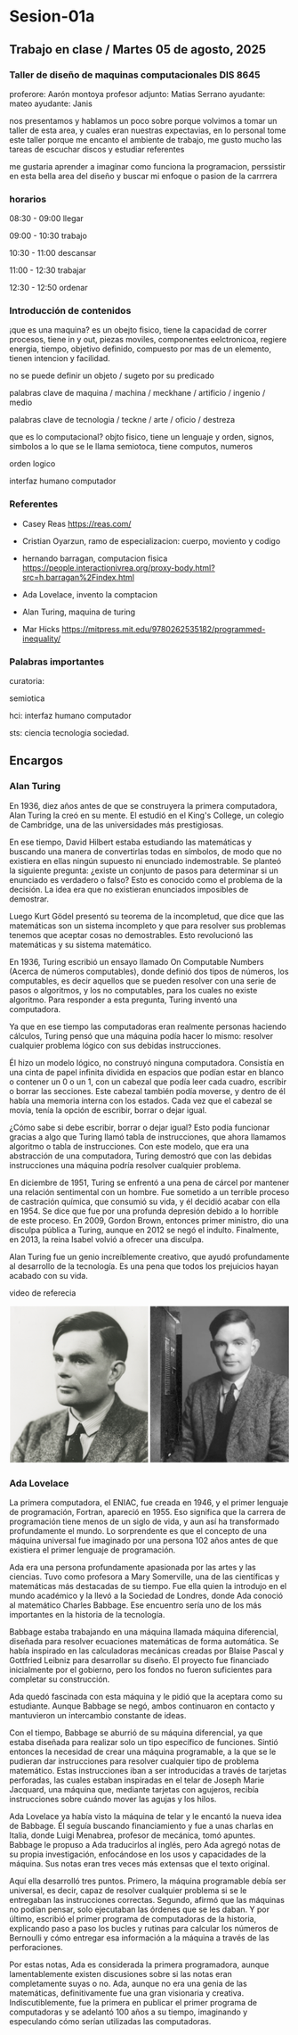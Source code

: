 # Sesion-01a

## Trabajo en clase / Martes 05 de agosto, 2025

### Taller de diseño de maquinas computacionales DIS 8645

proferore: Aarón montoya
profesor adjunto: Matias Serrano
ayudante: mateo
ayudante: Janis

nos presentamos y hablamos un poco sobre porque volvimos a tomar un taller de esta area, y cuales eran nuestras expectavias, en lo personal tome este taller porque me encanto el ambiente de trabajo, me gusto mucho las tareas de escuchar discos y estudiar referentes

me gustaria aprender a imaginar como funciona la programacion, perssistir en esta bella area del diseño y buscar mi enfoque o pasion de la carrrera

### horarios

08:30 - 09:00 llegar

09:00 - 10:30 trabajo

10:30 - 11:00 descansar

11:00 - 12:30 trabajar

12:30 - 12:50 ordenar

### Introducción de contenidos  

¡que es una maquina? es un obejto fisico, tiene la capacidad de correr procesos, tiene in y out, piezas moviles, componentes eelctronicoa, regiere energia, tiempo, objetivo definido, compuesto por mas de un elemento, tienen intencion y facilidad.

no se puede definir un objeto / sugeto por su predicado

palabras clave de maquina / machina / meckhane / artificio / ingenio / medio 

palabras clave de tecnologia / teckne / arte / oficio / destreza

que es lo computacional? objto fisico, tiene un lenguaje y orden, signos, simbolos a lo que se le llama semiotoca,  tiene computos, numeros

orden logico

interfaz humano computador

### Referentes

- Casey Reas <https://reas.com/>

- Cristian Oyarzun, ramo de especializacion: cuerpo, moviento y codigo

- hernando barragan, computacion fisica <https://people.interactionivrea.org/proxy-body.html?src=h.barragan%2Findex.html>

- Ada Lovelace, invento la comptacion

- Alan Turing, maquina de turing

- Mar Hicks <https://mitpress.mit.edu/9780262535182/programmed-inequality/>

### Palabras importantes

curatoria: 

semiotica

hci: interfaz humano computador

sts: ciencia tecnologia sociedad.



## Encargos

###  Alan Turing

En 1936, diez años antes de que se construyera la primera computadora, Alan Turing la creó en su mente. El estudió en el King's College, un colegio de Cambridge, una de las universidades más prestigiosas.

En ese tiempo, David Hilbert estaba estudiando las matemáticas y buscando una manera de convertirlas todas en símbolos, de modo que no existiera en ellas ningún supuesto ni enunciado indemostrable. Se planteó la siguiente pregunta: ¿existe un conjunto de pasos para determinar si un enunciado es verdadero o falso? Esto es conocido como el problema de la decisión. La idea era que no existieran enunciados imposibles de demostrar.

Luego Kurt Gödel presentó su teorema de la incompletud, que dice que las matemáticas son un sistema incompleto y que para resolver sus problemas tenemos que aceptar cosas no demostrables. Esto revolucionó las matemáticas y su sistema matemático.

En 1936, Turing escribió un ensayo llamado On Computable Numbers (Acerca de números computables), donde definió dos tipos de números, los computables, es decir aquellos que se pueden resolver con una serie de pasos o algoritmos, y los no computables, para los cuales no existe algoritmo. Para responder a esta pregunta, Turing inventó una computadora.

Ya que en ese tiempo las computadoras eran realmente personas haciendo cálculos, Turing pensó que una máquina podía hacer lo mismo: resolver cualquier problema lógico con sus debidas instrucciones.

Él hizo un modelo lógico, no construyó ninguna computadora. Consistía en una cinta de papel infinita dividida en espacios que podían estar en blanco o contener un 0 o un 1, con un cabezal que podía leer cada cuadro, escribir o borrar las secciones. Este cabezal también podía moverse, y dentro de él había una memoria interna con los estados. Cada vez que el cabezal se movía, tenía la opción de escribir, borrar o dejar igual.

¿Cómo sabe si debe escribir, borrar o dejar igual? Esto podía funcionar gracias a algo que Turing llamó tabla de instrucciones, que ahora llamamos algoritmo o tabla de instrucciones. Con este modelo, que era una abstracción de una computadora, Turing demostró que con las debidas instrucciones una máquina podría resolver cualquier problema.

En diciembre de 1951, Turing se enfrentó a una pena de cárcel por mantener una relación sentimental con un hombre. Fue sometido a un terrible proceso de castración química, que consumió su vida, y él decidió acabar con ella en 1954. Se dice que fue por una profunda depresión debido a lo horrible de este proceso. En 2009, Gordon Brown, entonces primer ministro, dio una disculpa pública a Turing, aunque en 2012 se negó el indulto. Finalmente, en 2013, la reina Isabel volvió a ofrecer una disculpa.

Alan Turing fue un genio increíblemente creativo, que ayudó profundamente al desarrollo de la tecnología. Es una pena que todos los prejuicios hayan acabado con su vida.

video de referecia

![Foto de los tres esquemáticos](./imagenes/tmc-sesion01a-encargo02.jpeg)

### Ada Lovelace

La primera computadora, el ENIAC, fue creada en 1946, y el primer lenguaje de programación, Fortran, apareció en 1955. Eso significa que la carrera de programación tiene menos de un siglo de vida, y aun así ha transformado profundamente el mundo. Lo sorprendente es que el concepto de una máquina universal fue imaginado por una persona 102 años antes de que existiera el primer lenguaje de programación.

Ada era una persona profundamente apasionada por las artes y las ciencias. Tuvo como profesora a Mary Somerville, una de las científicas y matemáticas más destacadas de su tiempo. Fue ella quien la introdujo en el mundo académico y la llevó a la Sociedad de Londres, donde Ada conoció al matemático Charles Babbage. Ese encuentro sería uno de los más importantes en la historia de la tecnología.

Babbage estaba trabajando en una máquina llamada máquina diferencial, diseñada para resolver ecuaciones matemáticas de forma automática. Se había inspirado en las calculadoras mecánicas creadas por Blaise Pascal y Gottfried Leibniz para desarrollar su diseño. El proyecto fue financiado inicialmente por el gobierno, pero los fondos no fueron suficientes para completar su construcción.

Ada quedó fascinada con esta máquina y le pidió que la aceptara como su estudiante. Aunque Babbage se negó, ambos continuaron en contacto y mantuvieron un intercambio constante de ideas.

Con el tiempo, Babbage se aburrió de su máquina diferencial, ya que estaba diseñada para realizar solo un tipo específico de funciones. Sintió entonces la necesidad de crear una máquina programable, a la que se le pudieran dar instrucciones para resolver cualquier tipo de problema matemático. Estas instrucciones iban a ser introducidas a través de tarjetas perforadas, las cuales estaban inspiradas en el telar de Joseph Marie Jacquard, una máquina que, mediante tarjetas con agujeros, recibía instrucciones sobre cuándo mover las agujas y los hilos.

Ada Lovelace ya había visto la máquina de telar y le encantó la nueva idea de Babbage. Él seguía buscando financiamiento y fue a unas charlas en Italia, donde Luigi Menabrea, profesor de mecánica, tomó apuntes. Babbage le propuso a Ada traducirlos al inglés, pero Ada agregó notas de su propia investigación, enfocándose en los usos y capacidades de la máquina. Sus notas eran tres veces más extensas que el texto original.

Aquí ella desarrolló tres puntos. Primero, la máquina programable debía ser universal, es decir, capaz de resolver cualquier problema si se le entregaban las instrucciones correctas. Segundo, afirmó que las máquinas no podían pensar, solo ejecutaban las órdenes que se les daban. Y por último, escribió el primer programa de computadoras de la historia, explicando paso a paso los bucles y rutinas para calcular los números de Bernoulli y cómo entregar esa información a la máquina a través de las perforaciones.

Por estas notas, Ada es considerada la primera programadora, aunque lamentablemente existen discusiones sobre si las notas eran completamente suyas o no. Ada, aunque no era una genia de las matemáticas, definitivamente fue una gran visionaria y creativa. Indiscutiblemente, fue la primera en publicar el primer programa de computadoras y se adelantó 100 años a su tiempo, imaginando y especulando cómo serían utilizadas las computadoras.
